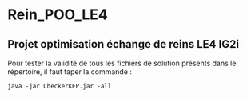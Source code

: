 # Rein_POO_LE4
## Projet optimisation échange de reins LE4 IG2i 

Pour tester la validité de tous les fichiers de solution présents dans le répertoire, il faut taper la commande :

`java -jar CheckerKEP.jar -all`
